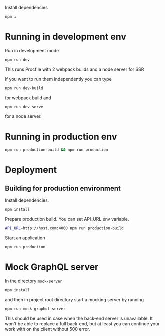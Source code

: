 Install dependencies

```sh
npm i
```

# Running in development env

Run in development mode

```sh
npm run dev
```

This runs Procfile with 2 webpack builds and a node server for SSR

If you want to run them independently you can type

```sh
npm run dev-build
```
for webpack build and

```sh
npm run dev-serve
```
for a node server.

# Running in production env

```sh
npm run production-build && npm run production
```

# Deployment

## Building for production environment

Install dependencies.

```sh
npm install
```

Prepare production build. You can set API_URL env variable.

```sh
API_URL=http://host.com:4000 npm run production-build
```

Start an application

```sh
npm run production
```

# Mock GraphQL server

In the directory `mock-server`

```sh
npm install
```

and then in project root directory start a mocking server by running

```sh
npm run mock-graphql-server
```

This should be used in case when the back-end server is unavailable. It won't be able to replace a full back-end, but at least you can continue your work with on the client without 500 error.
